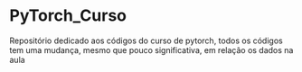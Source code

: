 # PyTorch_Curso
Repositório dedicado aos códigos do curso de pytorch, todos os códigos tem uma mudança, mesmo que pouco significativa, em relação os dados na aula
